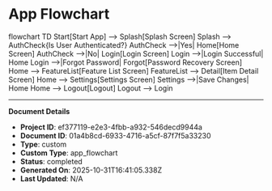 # App Flowchart

flowchart TD
    Start[Start App] --> Splash[Splash Screen]
    Splash --> AuthCheck{Is User Authenticated?}
    AuthCheck -->|Yes| Home[Home Screen]
    AuthCheck -->|No| Login[Login Screen]
    Login -->|Login Successful| Home
    Login -->|Forgot Password| Forgot[Password Recovery Screen]
    Home --> FeatureList[Feature List Screen]
    FeatureList --> Detail[Item Detail Screen]
    Home --> Settings[Settings Screen]
    Settings -->|Save Changes| Home
    Home --> Logout[Logout]
    Logout --> Login

---
**Document Details**
- **Project ID**: ef377119-e2e3-4fbb-a932-546decd9944a
- **Document ID**: 01a4b8cd-6933-4716-a5cf-87f7f5a33230
- **Type**: custom
- **Custom Type**: app_flowchart
- **Status**: completed
- **Generated On**: 2025-10-31T16:41:05.338Z
- **Last Updated**: N/A
